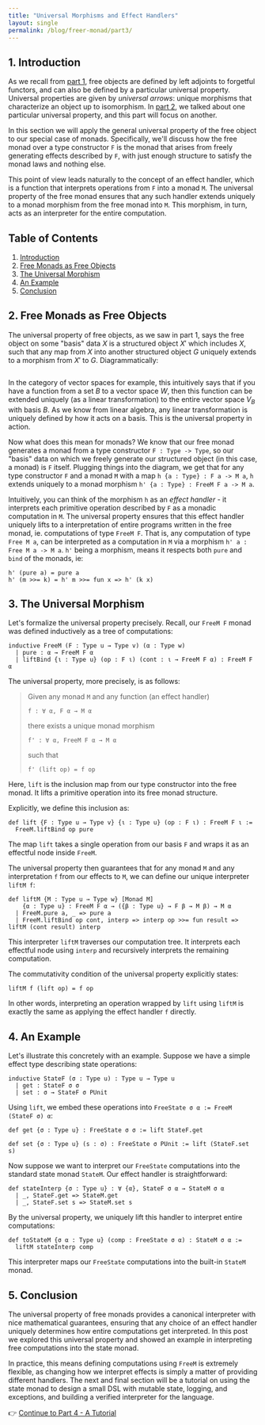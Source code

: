 ```yaml
---
title: "Universal Morphisms and Effect Handlers"
layout: single
permalink: /blog/freer-monad/part3/
---
```


##  1. <a name='Introduction'></a>Introduction
As we recall from [part 1](/blog/freer-monad/part1/), free objects are defined by left adjoints to forgetful functors, and can also be defined by a particular universal property. Universal properties are given by *universal arrows*: unique morphisms that characterize an object up to isomorphism. In [part 2](/blog/freer-monad/part2/), we talked about one particular universal property, and this part will focus on another.

In this section we will apply the general universal property of the free object to our special case of monads. Specifically, we'll discuss how the free monad over a type constructor `F` is the monad that arises from freely generating effects described by `F`, with just enough structure to satisfy the monad laws and nothing else.

This point of view leads naturally to the concept of an effect handler, which is a function that interprets operations from `F` into a monad `M`. The universal property of the free monad ensures that any such handler extends uniquely to a monad morphism from the free monad into `M`. This morphism, in turn, acts as an interpreter for the entire computation.

<!-- vscode-markdown-toc -->
## Table of Contents

1. [Introduction](#Introduction)
2. [Free Monads as Free Objects](#FreeMonadAsFreeObject)
3. [The Universal Morphism](#UnivMorphism)
4. [An Example](#Example)
5. [Conclusion](#Conclusion)
<!-- /vscode-markdown-toc -->


##  2. <a name='FreeMonadAsFreeObject'></a>Free Monads as Free Objects

The universal property of free objects, as we saw in part 1, says the free object on some "basis" data $X$ is a structured object $X'$ which includes $X$, such that any map from $X$ into another structured object $G$ uniquely extends to a morphism from $X'$ to $G$. Diagrammatically:

<div style="text-align: center;">
  <span style="display: inline-block;">
    <script type="text/tikz">
      \begin{tikzcd}[scale=2, column sep=huge, row sep=huge]
        {X'} && G \\
        \\
        X
        \arrow["{\hat{h}}", dashed, from=1-1, to=1-3]
        \arrow["\iota", from=3-1, to=1-1]
        \arrow["h"', from=3-1, to=1-3]
      \end{tikzcd}
    </script>
  </span>
</div>

In the category of vector spaces for example, this intuitively says that if you have a function from a set $B$ to a vector space $W$, then this function can be extended uniquely (as a linear transformation) to the entire vector space $V_B$ with basis $B$. As we know from linear algebra, any linear transformation is uniquely defined by how it acts on a basis. This is the universal property in action.

Now what does this mean for monads? We know that our free monad generates a monad from a type constructor `F : Type -> Type`, so our "basis" data on which we freely generate our structured object (in this case, a monad) is `F` itself. Plugging things into the diagram, we get that for any type constructor `F` and a monad `M` with a map `h {a : Type} : F a -> M a`, `h` extends uniquely to a monad morphism `h' {a : Type} : FreeM F a -> M a`. 

Intuitively, you can think of the morphism `h` as an *effect handler* - it interprets each primitive operation described by `F` as a monadic computation in `M`. The universal property ensures that this effect handler uniquely lifts to a interpretation of entire programs written in the free monad, ie. computations of type `FreeM F`. That is, any computation of type `Free M a`, can be interpreted as a computation in `M` via a morphism `h' a : Free M a -> M a`. `h'` being a morphism,  means it respects both `pure` and `bind` of the monads, ie:
```lean
h' (pure a) = pure a
h' (m >>= k) = h' m >>= fun x => h' (k x)
```
## 3. <a name='UnivMorphism'></a>The Universal Morphism

Let's formalize the universal property precisely. Recall, our `FreeM F` monad was defined inductively as a tree of computations:

```lean
inductive FreeM (F : Type u → Type v) (α : Type w)
  | pure : α → FreeM F α
  | liftBind {ι : Type u} (op : F ι) (cont : ι → FreeM F α) : FreeM F α
```

The universal property, more precisely, is as follows:

> Given any monad `M` and any function (an effect handler)
>
> ```lean
> f : ∀ α, F α → M α
> ```
>
> there exists a unique monad morphism
>
> ```lean
> f' : ∀ α, FreeM F α → M α
> ```
>
> such that
>
> ```lean
> f' (lift op) = f op
> ```

Here, `lift` is the inclusion map from our type constructor into the free monad. It lifts a primitive operation into its free monad structure.

Explicitly, we define this inclusion as:

```lean
def lift {F : Type u → Type v} {ι : Type u} (op : F ι) : FreeM F ι :=
  FreeM.liftBind op pure
```

The map `lift` takes a single operation from our basis `F` and wraps it as an effectful node inside `FreeM`.

The universal property then guarantees that for any monad `M` and any interpretation `f` from our effects to `M`, we can define our unique interpreter `liftM f`:

```lean
def liftM {M : Type u → Type w} [Monad M]
    {α : Type u} : FreeM F α → ({β : Type u} → F β → M β) → M α
  | FreeM.pure a, _ => pure a
  | FreeM.liftBind op cont, interp => interp op >>= fun result => liftM (cont result) interp
```

This interpreter `liftM` traverses our computation tree. It interprets each effectful node using `interp` and recursively interprets the remaining computation.

The commutativity condition of the universal property explicitly states:

```lean
liftM f (lift op) = f op
```

In other words, interpreting an operation wrapped by `lift` using `liftM` is exactly the same as applying the effect handler `f` directly.

## 4. <a name='Example'></a>An Example

Let's illustrate this concretely with an example. Suppose we have a simple effect type describing state operations:

```lean
inductive StateF (σ : Type u) : Type u → Type u
  | get : StateF σ σ
  | set : σ → StateF σ PUnit
```

Using `lift`, we embed these operations into `FreeState σ α := FreeM (StateF σ) α`:

```lean
def get {σ : Type u} : FreeState σ σ := lift StateF.get

def set {σ : Type u} (s : σ) : FreeState σ PUnit := lift (StateF.set s)
```

Now suppose we want to interpret our `FreeState` computations into the standard state monad `StateM`. Our effect handler is straightforward:

```lean
def stateInterp {σ : Type u} : ∀ {α}, StateF σ α → StateM σ α
  | _, StateF.get => StateM.get
  | _, StateF.set s => StateM.set s
```

By the universal property, we uniquely lift this handler to interpret entire computations:

```lean
def toStateM {σ α : Type u} (comp : FreeState σ α) : StateM σ α :=
  liftM stateInterp comp
```

This interpreter maps our `FreeState` computations into the built-in `StateM` monad.

## 5. <a name='Conclusion'></a>Conclusion

The universal property of free monads provides a canonical interpreter with nice mathematical guarantees, ensuring that any choice of an effect handler uniquely determines how entire computations get interpreted. In this post we explored this universal property and showed an example in interpreting free computations into the state monad.

In practice, this means defining computations using `FreeM` is extremely flexible, as changing how we interpret effects is simply a matter of providing different handlers. The next and final section will be a tutorial on using the state monad to design a small DSL with mutable state, logging, and exceptions, and building a verified interpreter for the language.

👉 [Continue to Part 4 - A Tutorial](/blog/freer-monad/part4/)


